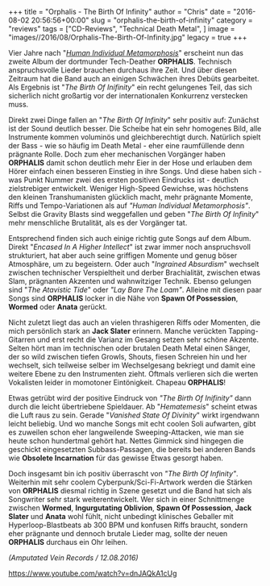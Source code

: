 +++
title = "Orphalis - The Birth Of Infinity"
author = "Chris"
date = "2016-08-02 20:56:56+00:00"
slug = "orphalis-the-birth-of-infinity"
category = "reviews"
tags = ["CD-Reviews", "Technical Death Metal", ]
image = "images//2016/08/Orphalis-The-Birth-Of-Infinity.jpg"
legacy = true
+++

Vier Jahre nach "_<a href="http://necroslaughter.de/2013/05/orphalis-human-individual-metamorphosis/">Human Individual Metamorphosis</a>_" erscheint nun das zweite Album der dortmunder Tech-Deather **ORPHALIS**. Technisch anspruchsvolle Lieder brauchen durchaus ihre Zeit. Und über diesen Zeitraum hat die Band auch an einigen Schwächen ihres Debüts gearbeitet. Als Ergebnis ist "_The Birth Of Inifinity_" ein recht gelungenes Teil, das sich sicherlich nicht großartig vor der internationalen Konkurrenz verstecken muss.

Direkt zwei Dinge fallen an "_The Birth Of Infinity_" sehr positiv auf: Zunächst ist der Sound deutlich besser. Die Scheibe hat ein sehr homogenes Bild, alle Instrumente kommen voluminös und gleichberechtigt durch. Natürlich spielt der Bass - wie so häufig im Death Metal - eher eine raumfüllende denn prägnante Rolle. Doch zum eher mechanischen Vorgänger haben **ORPHALIS** damit schon deutlich mehr Eier in der Hose und erlauben dem Hörer einfach einen besseren Einstieg in ihre Songs. Und diese haben sich - was Punkt Nummer zwei des ersten positiven Eindrucks ist - deutlich zielstrebiger entwickelt. Weniger High-Speed Gewichse, was höchstens den kleinen Transhumanisten glücklich macht, mehr prägnante Momente, Riffs und Tempo-Variationen als auf _"Human Individual Metamorphosis"_. Selbst die Gravity Blasts sind weggefallen und geben "_The Birth Of Infinity_" mehr menschliche Brutalität, als es der Vorgänger tat.

Entsprechend finden sich auch einige richtig gute Songs auf dem Album. Direkt "_Encased In A Higher Intellect_" ist zwar immer noch anspruchsvoll strukturiert, hat aber auch seine griffigen Momente und genug böser Atmosphäre, um zu begeistern. Oder auch "_Ingrained Absurdism_" wechselt zwischen technischer Verspieltheit und derber Brachialität, zwischen etwas Slam, prägnanten Akzenten und wahnwitziger Technik. Ebenso gelungen sind "_The Atavistic Tide_" oder _"Lay Bare The Loam"_. Alleine mit diesen paar Songs sind **ORPHALIS** locker in die Nähe von **Spawn Of Possession**, **Wormed** oder **Anata** gerückt.

Nicht zuletzt liegt das auch an vielen thrashigeren Riffs oder Momenten, die mich persönlich stark an **Jack Slater** erinnern. Manche verückten Tapping-Gitarren und erst recht die Varianz im Gesang setzen sehr schöne Akzente. Selten hört man im technischen oder brutalen Death Metal einen Sänger, der so wild zwischen tiefen Growls, Shouts, fiesen Schreien hin und her wechselt, sich teilweise selber im Wechselgesang bekriegt und damit eine weitere Ebene zu den Instrumenten zieht. Oftmals verlieren sich die werten Vokalisten leider in momotoner Eintönigkeit. Chapeau **ORPHALIS**!

Etwas getrübt wird der positive Eindruck von _"The Birth Of Inifinity"_ dann durch die leicht übertriebene Spieldauer. Ab "_Hematemesis_" scheint etwas die Luft raus zu sein. Gerade "_Vanished State Of Divinity_" wirkt irgendwann leicht beliebig. Und wo manche Songs mit echt coolen Soli aufwarten, gibt es zuweilen schon eher langweilende Sweeping-Attacken, wie man sie heute schon hundertmal gehört hat. Nettes Gimmick sind hingegen die geschickt eingesetzten Subbass-Passagen, die bereits bei anderen Bands wie **Obsolete Incarnation** für das gewisse Etwas gesorgt haben.

Doch insgesamt bin ich positiv überrascht von _"The Birth Of Infinity"_. Weiterhin mit sehr coolem Cyberpunk/Sci-Fi-Artwork werden die Stärken von **ORPHALIS** diesmal richtig in Szene gesetzt und die Band hat sich als Songwriter sehr stark weiterentwickelt. Wer sich in einer Schnittmenge zwischen **Wormed**, **Ingurgutating Oblivion**, **Spawn Of Possession**, **Jack Slater** und **Anata** wohl fühlt, nicht unbedingt klinisches Geballer mit Hyperloop-Blastbeats ab 300 BPM und konfusen Riffs braucht, sondern eher prägnante und dennoch brutale Lieder mag, sollte der neuen **ORPHALIS** durchaus ein Ohr leihen.

_(Amputated Vein Records / 12.08.2016)_

https://www.youtube.com/watch?v=dnJAQkA1cUg

